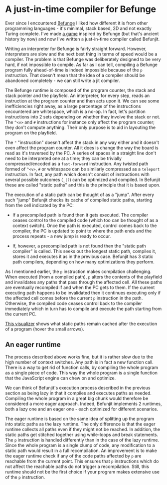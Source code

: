 <!-- @@@title:A just-in-time compiler for Befunge@@@ -->

# A just-in-time compiler for Befunge

Ever since I encountered [Befunge](https://esolangs.org/wiki/Befunge) I liked how different it is from other 
programming languages - it's minimal, stack based, 2D and not exactly Turing complete. I've made 
[a game](http://jayisgames.com/review/robot-unlock.php) inspired by Befunge (but that's ancient history by now) 
and now I've written a just-in-time compiler called Befunjit.

Writing an interpreter for Befunge is fairly straight forward. However, interpreters are slow and the next best 
thing in terms of speed would be a compiler. The problem is that Befunge was deliberately designed to 
be very hard, if not impossible to compile. As far as I can tell, compiling a Befunge program fully ahead-of-time
is indeed impossible because of the `p` instruction. That doesn't mean that the idea of a compiler should be 
abandoned completely - we can still write a jit compiler.

The Befunge runtime is composed of the program counter, the stack and stack pointer and the playfield. An 
interpreter, for every step, reads an instruction at the program counter and then acts upon it. We can see some 
inefficiencies right away, as a large percentage of the instructions encountered are whitespace, which is a no-op. 
In fact, let's partition instructions into 2 sets depending on whether they involve the stack or not.
The `^<v>` and `#` instructions for instance only affect the program counter; they don't compute anything.
Their only purpose is to aid in layouting the program on the playfield.

The `"` "instruction" doesn't affect the stack in any way either and it doesn't even affect the program counter. 
All it does is change the way the board is read as it's traversed by the PC. 
A series of spaces in a straight line don't need to be interpreted one at a time; they can be trivially 
compressed/encoded as a `fast-forward` instruction. Any twisted path formed of `^<v>`, `#` or whitespace can be 
similarly compressed as a `teleport` instruction. In fact, any path which doesn't consist of instructions with 
several possible outcomes (`_|?`) can be optimized and compiled. In Befunjit these are called "static paths" 
and this is the principle that it is based upon.

The execution of a static path can be thought of as a "jump". After every such "jump" Befunjit checks its cache of 
compiled static paths, starting from the cell indicated by the PC:

+ If a precompiled path is found then it gets executed. The compiler ceases control to the compiled code (which
 too can be thought of as a context switch). Once the path is executed, control comes back to the compiler, the PC is
 updated to point to where the path ends and the process repeats - a new jump is ready to occur.

+ If, however, a precompiled path is not found then the "static path compiler" is called. This seeks out the
longest static path, compiles it, stores it and executes it as in the previous case. Befunjit has 3 static path 
compilers, depending on how many optimizations they perform.

As I mentioned earlier, the `p` instruction makes compilation challenging. When executed (from a compiled path), `p` 
alters the contents of the playfield and invalidates any paths that pass through the affected cell. All these paths are 
eventually recompiled if and when the PC gets to them. If the current executing path happens to be invalidated then it 
continues executing only if the affected cell comes before the current `p` instruction in the path. Otherwise, the 
compiled code ceases control back to the compiler immediately which in turn has to compile and execute the path starting
from the current PC.

[This visualizer](http://adrianton3.github.io/befunjit/demos/visualizer-lazy/visualizer.html) shows what static paths
remain cached after the execution of a program (hover the small arrows).

## An eager runtime

The process described above works fine, but it is rather slow due to the high number of context switches. Any path is 
in fact a new function call. There is a way to get rid of function calls, by compiling the whole program as a single 
piece of code. This way the whole program is a single function that the JavaScript engine can chew on and optimize. 

We can think of Befunjit's execution process described in the previous section as being lazy in that it compiles and
executes paths as needed. Compiling the whole program in a great big chunk would therefore be considered a more eager
approach. Indeed, Befunjit implements 2 runtimes, both a lazy one and an eager one - each optimized for different 
scenarios. 

The eager runtime is based on the same idea of splitting up the program into static paths as the lazy runtime. 
The only difference is that the eager runtime collects all paths even if they might not be reached. In addition, 
the static paths get stitched together using while-loops and break statements. The `p` instruction is handled 
differently than in the case of the lazy runtime. Since the whole program is a single clump of code, any 
modification to a static path would result in a full recompilation. An improvement is to make the eager runtime 
check if any of the code paths affected by `p` are reachable from the current point. This ensures that `p` 
instructions which do not affect the reachable paths do not trigger a recompilation. Still, this runtime should 
not be the first choice if your program makes extensive use of the `p` instruction.